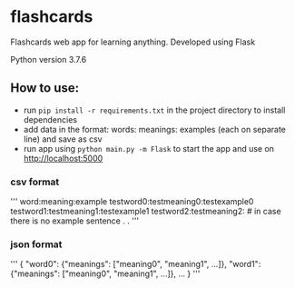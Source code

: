 # flashcards
Flashcards web app for learning anything. Developed using Flask

Python version 3.7.6
## How to use:
 - run `pip install -r requirements.txt` in the project directory to install dependencies
 - add data in the format:
      words: meanings: examples (each on separate line)
   and save as csv
 - run app using `python main.py -m Flask` to start the app and use on [http://localhost:5000](http://localhost:5000)


### csv format
'''
word:meaning:example
testword0:testmeaning0:testexample0
testword1:testmeaning1:testexample1
testword2:testmeaning2:                       # in case there is no example sentence
.
.
'''

### json format
'''
{
  "word0": {"meanings": ["meaning0", "meaning1", ...]},
  "word1": {"meanings": ["meaning0", "meaning1", ...]}, ...
}
'''